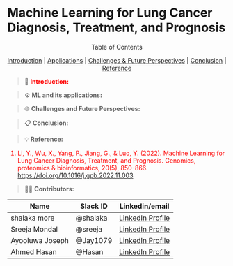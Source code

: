 # Machine Learning for Lung Cancer Diagnosis, Treatment, and Prognosis

<p align="center"> 
  Table of Contents
</p>

<p align="center">
  <a href="#Introduction">Introduction</a> | 
  <a href="#ml-and-its-applications">Applications</a> | 
  <a href="#Challenges-and-Future-Perspectives">Challenges & Future Perspectives</a> | 
  <a href="#Conclusion">Conclusion</a> | 
  <a href="#Reference">Reference</a>
</p>



> 📝 <font color="red">  **Introduction:**

> ⚙️ **ML and its applications:**

> 🌐 **Challenges and Future Perspectives:**

> 📋 **Conclusion:**



> :bulb: **Reference:** 
1. Li, Y., Wu, X., Yang, P., Jiang, G., & Luo, Y. (2022). Machine Learning for Lung Cancer Diagnosis, Treatment, and Prognosis. Genomics, proteomics & bioinformatics, 20(5), 850–866. https://doi.org/10.1016/j.gpb.2022.11.003

> 👩‍💻 **Contributors:**

| Name      | Slack ID|Linkedin/email |
| ----------- |----------- |----------- |
| shalaka more | @shalaka | <a href="https://www.linkedin.com/in/shalaka-more-03277913b/" target="_blank">	LinkedIn Profile</a>  |
| Sreeja Mondal| @sreeja | <a href="https://linkedin.com/in/sreejamondal263/" target="_blank">	LinkedIn Profile</a> |
| Ayooluwa Joseph| @Jay1079 | <a href="https://www.markdownguide.org" target="_blank">	LinkedIn Profile</a> |
| Ahmed Hasan | @Hasan | <a href="https://www.markdownguide.org" target="_blank">	LinkedIn Profile</a> |
